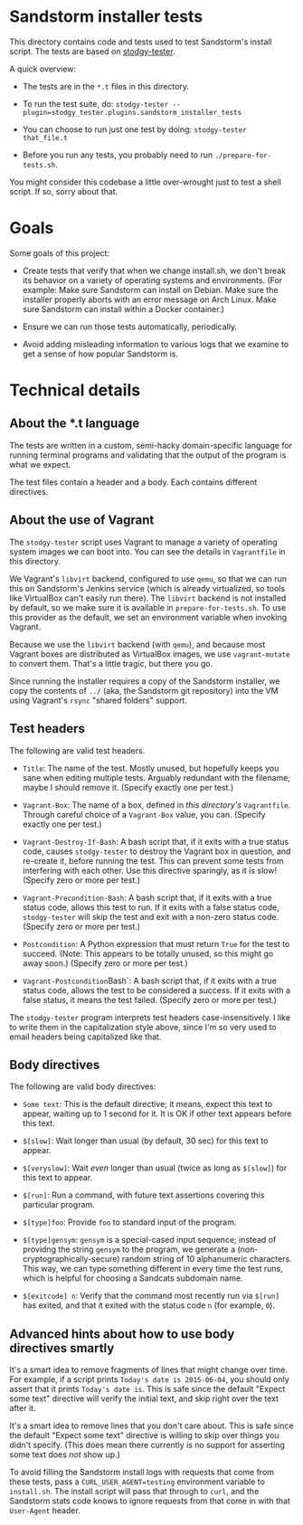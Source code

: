 # Sandstorm installer tests

This directory contains code and tests used to test Sandstorm's
install script.  The tests are based on
[stodgy-tester](https://github.com/paulproteus/stodgy-tester).

A quick overview:

* The tests are in the `*.t` files in this directory.

* To run the test suite, do: `stodgy-tester --plugin=stodgy_tester.plugins.sandstorm_installer_tests`

* You can choose to run just one test by doing: `stodgy-tester that_file.t`

* Before you run any tests, you probably need to run `./prepare-for-tests.sh`.

You might consider this codebase a little over-wrought just to test a
shell script. If so, sorry about that.

# Goals

Some goals of this project:

* Create tests that verify that when we change install.sh, we don't
  break its behavior on a variety of operating systems and
  environments. (For example: Make sure Sandstorm can install on
  Debian.  Make sure the installer properly aborts with an error
  message on Arch Linux. Make sure Sandstorm can install within a
  Docker container.)

* Ensure we can run those tests automatically, periodically.

* Avoid adding misleading information to various logs that we examine
  to get a sense of how popular Sandstorm is.

# Technical details

## About the *.t language

The tests are written in a custom, semi-hacky domain-specific language
for running terminal programs and validating that the output of the
program is what we expect.

The test files contain a header and a body. Each contains different
directives.

## About the use of Vagrant

The `stodgy-tester` script uses Vagrant to manage a variety of
operating system images we can boot into. You can see the details in
`Vagrantfile` in this directory.

We Vagrant's `libvirt` backend, configured to use `qemu`, so that we
can run this on Sandstorm's Jenkins service (which is already
virtualized, so tools like VirtualBox can't easily run there). The
`libvirt` backend is not installed by default, so we make sure it is
available in `prepare-for-tests.sh`. To use this provider as the
default, we set an environment variable when invoking Vagrant.

Because we use the `libvirt` backend (with `qemu`), and because most
Vagrant boxes are distributed as VirtualBox images, we use
`vagrant-mutate` to convert them. That's a little tragic, but there
you go.

Since running the installer requires a copy of the Sandstorm
installer, we copy the contents of `../` (aka, the Sandstorm git
repository) into the VM using Vagrant's `rsync` "shared folders"
support.

## Test headers

The following are valid test headers.

* `Title`: The name of the test. Mostly unused, but hopefully keeps
  you sane when editing multiple tests. Arguably redundant with the
  filename; maybe I should remove it. (Specify exactly one per test.)

* `Vagrant-Box`: The name of a box, defined in _this directory's_
  `Vagrantfile`. Through careful choice of a `Vagrant-Box` value,
  you can. (Specify exactly one per test.)

* `Vagrant-Destroy-If-Bash`: A bash script that, if it exits with a
  true status code, causes `stodgy-tester` to destroy the Vagrant box
  in question, and re-create it, before running the test. This can
  prevent some tests from interfering with each other. Use this
  directive sparingly, as it is slow! (Specify zero or more per test.)

* `Vagrant-Precondition-Bash`: A bash script that, if it exits with a
  true status code, allows this test to run. If it exits with a false
  status code, `stodgy-tester` will skip the test and exit with a
  non-zero status code. (Specify zero or more per test.)

* `Postcondition`: A Python expression that must return `True` for the
  test to succeed. (Note: This appears to be totally unused, so this
  might go away soon.) (Specify zero or more per test.)

* `Vagrant-Postcondition`Bash`: A bash script that, if it exits with
  a true status code, allows the test to be considered a success. If
  it exits with a false status, it means the test failed. (Specify
  zero or more per test.)

The `stodgy-tester` program interprets test headers
case-insensitively. I like to write them in the capitalization style
above, since I'm so very used to email headers being capitalized like
that.

## Body directives

The following are valid body directives:

* `Some text`: This is the default directive; it means, expect this
  text to appear, waiting up to 1 second for it. It is OK if other text
  appears before this text.

* `$[slow]`: Wait longer than usual (by default, 30 sec) for this text
  to appear.

* `$[veryslow]`: Wait _even_ longer than usual (twice as long as
  `$[slow]`) for this text to appear.

* `$[run]`: Run a command, with future text assertions covering this
  particular program.

* `$[type]foo`: Provide `foo` to standard input of the program.

* `$[type]gensym`: `gensym` is a special-cased input sequence; instead
  of providng the string `gensym` to the program, we generate a
  (non-cryptographically-secure) random string of 10 alphanumeric
  characters. This way, we can type something different in every time
  the test runs, which is helpful for choosing a Sandcats subdomain name.

* `$[exitcode] n`: Verify that the command most recently run via
  `$[run]` has exited, and that it exited with the status code `n`
  (for example, `0`).

## Advanced hints about how to use body directives smartly

It's a smart idea to remove fragments of lines that might change over
time. For example, if a script prints `Today's date is 2015-06-04`,
you should only assert that it prints `Today's date is`. This is safe
since the default "Expect some text" directive will verify the initial
text, and skip right over the text after it.

It's a smart idea to remove lines that you don't care about. This is
safe since the default "Expect some text" directive is willing to skip
over things you didn't specify. (This does mean there currently is no
support for asserting some text does _not_ show up.)

To avoid filling the Sandstorm install logs with requests that come
from these tests, pass a `CURL_USER_AGENT=testing` environment
variable to `install.sh`. The install script will pass that through to
`curl`, and the Sandstorm stats code knows to ignore requests from
that come in with that `User-Agent` header.
